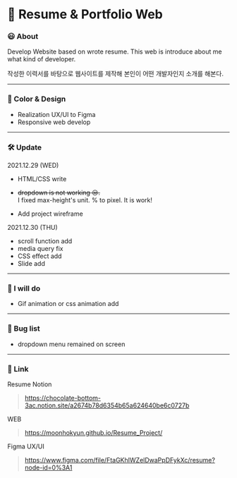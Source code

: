 # 📄 Resume & Portfolio Web

### 😃 About
Develop Website based on wrote resume.
This web is introduce about me what kind of developer.

작성한 이력서를 바탕으로 웹사이트를 제작해 
본인이 어떤 개발자인지 소개를 해본다. 

---
### 🎨 Color & Design
- Realization UX/UI to Figma
- Responsive web develop

---

### 🛠️ Update
2021.12.29 (WED)

- HTML/CSS write

- ~~dropdown is not working 😒.~~<br>
I fixed max-height's unit. % to pixel. It is work!

- Add project wireframe

2021.12.30 (THU)
- scroll function add
- media query fix
- CSS effect add
- Slide add
---
### 💭 I will do
- Gif animation or css animation add

---
### 🐞 Bug list
- dropdown menu remained on screen

---
### 🔗 Link
Resume Notion
> https://chocolate-bottom-3ac.notion.site/a2674b78d6354b65a624640be6c0727b

WEB
> https://moonhokyun.github.io/Resume_Project/

Figma UX/UI
> https://www.figma.com/file/FtaGKhIWZelDwaPpDFykXc/resume?node-id=0%3A1
